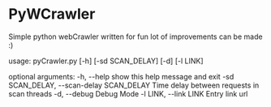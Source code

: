 # PyWCrawler

Simple python webCrawler written for fun
lot of improvements can be made :) 

usage: pyCrawler.py [-h] [-sd SCAN_DELAY] [-d] [-l LINK]

optional arguments:
  -h, --help            show this help message and exit
  -sd SCAN_DELAY, --scan-delay SCAN_DELAY
                        Time delay between requests in scan threads
  -d, --debug           Debug Mode
  -l LINK, --link LINK  Entry link url

  



